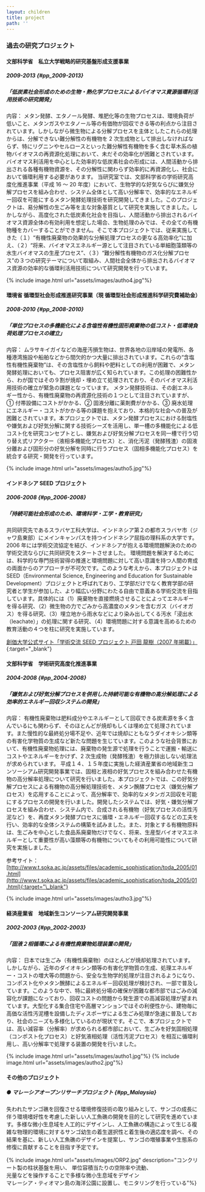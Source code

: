 ```yaml
---
layout: children
title: project
path: ''
---
```


### 過去の研究プロジェクト

#### 文部科学省　私立大学戦略的研究基盤形成支援事業

##### 2009-2013 {#pp_2009-2013}

##### 「低炭素社会形成のための生物・熱化学プロセスによるバイオマス資源循環利活用技術の研究開発」

内容：
メタン発酵、エタノール発酵、堆肥化等の生物プロセスは、環境負荷が低いこと、メタンガスやエタノール等の有価物が回収できる等の利点から注目されています。しかしながら微生物による分解プロセスを主体としたこれらの処理からは、分解できない難分解性の有機物を 2 次生成物として排出しなければならず、特にリグニンやセルロースといった難分解性有機物を多く含む草木系の植物バイオマスの再資源化処理において、未だその効率化が困難とされています。バイオマス利活用を中心とした効率的な低炭素社会の形成には、人間活動から排出される各種有機物資源を、その分解性に関わらず効率的に再資源化し、社会において循環利用する必要があります。
当研究室では、文部科学省の学術研究高度化推進事業（平成 16 ～ 20 年度）において、生物学的な好気ならびに嫌気分解プロセスを組み合わせ、システム全体として高い分解率で、効率的なエネルギー回収を可能にするメタン発酵処理技術を研究開発してきました。このプロジェクトは、易分解性の生ごみ等を主な対象基質として研究を実施してきました。しかしながら、高度化された低炭素化社会を目指し、人間活動から排出されるバイオマス資源全体の有効利用を想定した場合、生物処理のみでは、その全ての有機物種をカバーすることができません。そこで本プロジェクトでは、従来実施してきた（１）“有機性廃棄物の効果的な分解処理プロセスの更なる高効率化”に加え、（２）“将来、バイオマスエネルギー源として注目されている単細胞藻類等の水生バイオマスの生産プロセス”、（３）“難分解性有機物のガス化分解プロセス”の３つの研究テーマについて取組み、人間社会全体から排出されるバイオマス資源の効率的な循環利活用技術について研究開発を行っています。

{% include image.html url="assets/images/autho4.jpg"%}

#### 環境省 循環型社会形成推進研究事業（現 循環型社会形成推進科学研究費補助金）

##### 2008-2010 {#pp_2008-2010}

##### 「単位プロセスの多機能化による含塩性有機性固形廃棄物の低コスト・低環境負荷処理プロセスの確立」

内容：
ムラサキイガイなどの海産汚損生物は、世界各地の沿岸域の発電所、各種港湾施設や船舶などから間欠的かつ大量に排出されています。これらの“含塩性有機性廃棄物”は、その含塩性から飼料や肥料としての利用が困難で、メタン発酵処理においても、プロセス阻害が広く知られています。この処理の困難性から、わが国ではその９割が焼却・埋め立て処理されており、そのバイオマス利活用技術の確立が緊急の課題となっています。
メタン発酵技術は、その創エネルギー性から、有機性廃棄物の再資源化技術の１つとして注目されていますが、① 付帯設備にコストがかかる、② 固液分離に薬剤費がかかる、③ 廃水処理にエネルギー・コストがかかる等の課題を抱えており、本格的な社会への普及が困難とされています。本プロジェクトでは、メタン発酵プロセスにおける耐塩性や嫌気および好気分解に関する技術シーズを活用し、単一槽の多機能化による低コスト化を研究コンセプトとし、嫌気および好気分解プロセスを同一槽で行う切り替え式リアクター（液相多機能化プロセス）と、消化汚泥（発酵残渣）の固液分離および固形分の好気分解を同時に行うプロセス（固相多機能化プロセス）を統合する研究・開発を行っています。

{% include image.html url="assets/images/autho5.jpg"%}

#### インドネシア SEED プロジェクト

##### 2006-2008 {#pp_2006-2008}

##### 「持続可能社会形成のため、環境科学・工学・教育研究」

共同研究先であるスラバヤ工科大学は、インドネシア第２の都市スラバヤ市（ジャワ島東部）にメインキャンパスを持つインドネシア屈指の理科系の大学です。2006 年には学術交流協定を結び、インドネシアが抱える環境問題解決のための学術交流ならびに共同研究をスタートさせました。
環境問題を解決するためには、科学的な専門技術習得の推進と環境問題に対して高い意識を持つ人間の育成の両面からのアプローチが不可欠です。このような考えから、本プロジェクトは SEED（Environmental Science, Engineering and Education for Sustainable Development）プロジェクトと呼ばれており、工学部だけでなく教育学部の研究者と学生が参加した、より幅広い分野にわたる自由で意義ある学術交流を目指しています。具体的には（1）廃棄物を直接燃焼させることによってエネルギーを得る研究、（2）微生物の力でごみから高濃度のメタンを含むガス（バイオガス）を得る研究、（3）埋立地から雨水などにより染み出してくる汚水「浸出水（leachate）」の処理に関する研究、（4）環境問題に対する意識を高めるための教育活動の４つを柱に研究を実施しています。

[創価大学公式サイト「学術交流 SEED プロジェクト 戸田 龍樹（2007 年掲載）」](http://www.soka.ac.jp/soka_days/program_class/2013/02/2797/){:target="\_blank"}

#### 文部科学省　学術研究高度化推進事業

##### 2004-2008 {#pp_2004-2008}

##### 「嫌気および好気分解プロセスを併用した持続可能な有機物の高分解処理による効率的エネルギー回収システムの開発」

内容：
有機性廃棄物は肥料成分やエネルギーとして回収できる炭素源を多く含んでいるにも関わらず、そのほとんどが焼却もしくは埋め立て処理されています。また慢性的な最終処分場不足や、近年では焼却にともなうダイオキシン類等の有害化学物質の生成など新たな問題を生じています。このような社会背景において、有機性廃棄物処理には、廃棄物の発生源で処理を行うことで運搬・輸送にコストやエネルギーをかけず、2 次生成物（発酵残渣）を極力排出しない処理法が求められています。
平成１４、１５年度に実施した経済産業省の地域新生コンソーシアム研究開発事業では、固相と液相の好気プロセスを組み合わせた有機物の高分解率処理について研究を行いました。本プロジェクトでは、この好気分解プロセスによる有機物の高分解処理技術を、メタン醗酵プロセス（嫌気分解プロセス）を応用することによって、高分解率で、効率的なメタンガス回収を可能にするプロセスの開発を行いました。開発したシステムでは、好気・嫌気分解プロセスを組み合わせ、システム内で、合成される有機物（好気プロセスの活性汚泥など）を、再度メタン発酵プロセスに循環・エネルギー回収するなどの工夫を行い、効率的な全体システムの構築を試みました。また、対象とする有機物原料は、生ごみを中心とした食品系廃棄物だけでなく、将来、生産型バイオマスエネルギーとして重要性が高い藻類等の有機物についてもその利用可能性について研究を実施しました。

参考サイト：
[http://www.t.soka.ac.jp/assets/files/academic_sophistication/toda_2005/01.html](http://www.t.soka.ac.jp/assets/files/academic_sophistication/toda_2005/01.html){:target="\_blank"}

{% include image.html url="assets/images/autho3.jpg"%}

#### 経済産業省　地域新生コンソーシアム研究開発事業

##### 2002-2003 {#pp_2002-2003}

##### 「固液２相循環による有機性廃棄物処理装置の開発」

内容：
日本では生ごみ（有機性廃棄物）のほとんどが焼却処理されています。しかしながら、近年のダイオキシン類等の有害化学物質の生成、処理エネルギー・コストの増大等の問題から、安全な生物学的処理が注目されるようになり、コンポスト化やメタン醗酵によるエネルギ－回収処理が検討され、一部で普及しています。このような中で、特に最終処分場の確保が困難な都市部ではごみの減容化が課題になっており、回収コストの問題から発生源での高減容処理が望まれています。大型化する集合住宅や高層マンションではその利便性から、建物毎に高価な活性汚泥槽を設備したディスポーザによる生ごみ処理が急速に普及しており、社会のニ－ズも多様化しているのが現状です。そこで、本プロジェクトでは、高い減容率（分解率）が求められる都市部において、生ごみを好気固相処理（コンポスト化プロセス）と好気液相処理（活性汚泥プロセス）を相互に循環利用し、高い分解率で処理する装置の開発を行いました。

{% include image.html url="assets/images/autho1.jpg"%}
{% include image.html url="assets/images/autho2.jpg"%}

#### その他のプロジェクト

##### ● マレーシアオープンリサーチプロジェクト {#pp_Malaysia}

失われたサンゴ礁を回復させる環境修復技術の取り組みとして、サンゴの成長に伴う環境嗜好性を考慮した新しい人工魚礁の開発を目的として研究を進めています。多様な微小生息域を人工的にデザインし、人工魚礁の構造によって生じる複雑な物理的環境に対するサンゴ幼生の着生選択性と着生後の適応度を調べ、その結果を基に、新しい人工魚礁のデザインを提案し、サンゴの増殖事業や生態系の修復に貢献することを目指す予定です。

{% include image.html url="assets/images/ORP2.jpg" description="コンクリート製の柱状基盤を用い、 単位容積当たりの空隙率や流動、<br>光量などを操作することで多様な微小生息域をデザイン<br>マレーシア・ティオマン島の海洋公園に設置し、モニタリングを行っている"%}

<a class="scroll_to_top"></a>